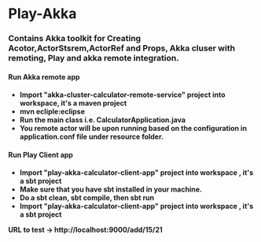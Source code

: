 # Play-Akka
<h3>Contains Akka toolkit for Creating Acotor,ActorStsrem,ActorRef and Props,
Akka cluser with remoting,
  Play and akka remote integration.</h3>

<h4>Run Akka remote app<h4>
      <ul>
         <li>Import "akka-cluster-calculator-remote-service" project into workspace, it's a maven project</li>
         <li>mvn ecliple:eclipse</li>
         <li>Run the main class i.e. CalculatorApplication.java</li>
         <li>You remote actor will be upon running based on the configuration in application.conf file under resource folder.</li>
      </ul>

<h4>Run Play Client app<h4>
  <ul>
    <li>Import "play-akka-calculator-client-app" project into workspace , it's a sbt project</li>
    <li>Make sure that you have sbt installed in your machine.</li>
    <li>Do a sbt clean, sbt compile, then sbt run</li>
    <li>Import "play-akka-calculator-client-app" project into workspace , it's a sbt project</li>
  </ul>
  
URL to test -> http://localhost:9000/add/15/21

